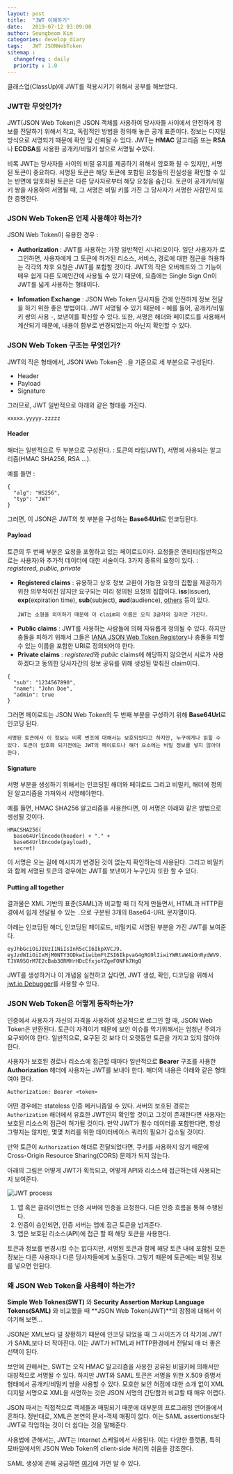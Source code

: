 ```yaml
---
layout: post
title:  "JWT 이해하기"
date:   2019-07-12 03:09:00
author: Seungbeom Kim
categories: develop_diary
tags:	JWT JSONWebToken
sitemap :
  changefreq : daily
  priority : 1.0
---
```


클래스업(ClassUp)에 JWT를 적용시키기 위해서 공부를 해보았다.

### JWT란 무엇인가?

JWT(JSON Web Token)은 JSON 객체를 사용하여 당사자들 사이에서 안전하게 정보를 전달하기 위해서 작고, 독립적인 방법을 정의해 놓은 공개 표준이다. 정보는 디지털 방식으로 서명되기 때문에 확인 및 신뢰될 수 있다. JWT는 **HMAC** 알고리즘 또는 **RSA**나 **ECDSA**를 사용한 공개키/비밀키 쌍으로 서명될 수있다.

비록 JWT는 당사자들 사이의 비밀 유지를 제공하기 위해서 암호화 될 수 있지만, 서명된 토큰이 중요하다. 서명된 토큰은 해당 토큰에 포함된 요청들의 진실성을 확인할 수 있는 반면에 암호화된 토큰은 다른 당사자로부터 해당 요청을 숨긴다. 토큰이 공개키/비밀키 쌍을 사용하여 서명될 때, 그 서명은 비밀 키를 가진 그 당사자가 서명한 사람인지 또한 증명한다.

### JSON Web Token은 언제 사용해야 하는가?

JSON Web Token이 유용한 경우 :

- **Authorization** : JWT를 사용하는 가장 일반적인 시나리오이다. 일단 사용자가 로그인하면, 사용자에게 그 토큰에 허가된 리소스, 서비스, 경로에 대한 접근을 허용하는 각각의 차후 요청은 JWT를 포함할 것이다.
JWT의 작은 오버헤드와 그 기능이 매우 쉽게 다른 도메인간에 사용될 수 있기 때문에, 요즘에는 Single Sign On이 JWT를 넓게 사용하는 형태이다.

- **Infomation Exchange** : JSON Web Token 당사자들 간에 안전하게 정보 전달을 하기 위한 좋은 방법이다. JWT 서명될 수 있기 때문에 - 예를 들어, 공개키/비밀키 쌍의 사용 -, 보낸이를 확신할 수 있다. 또한, 서명은 해더와 페이로드를 사용해서 계산되기 때문에, 내용이 함부로 변경되었는지 아닌지 확인할 수 있다.

### JSON Web Token 구조는 무엇인가?

JWT의 작은 형태에서, JSON Web Token은 `.`을 기준으로 세 부분으로 구성된다.

- Header
- Payload
- Signature

그러므로, JWT 일반적으로 아래와 같은 형태를 가진다.

```
xxxxx.yyyyy.zzzzz
```

#### Header

해더는 일반적으로 두 부분으로 구성된다. : 토큰의 타입(JWT), 서명에 사용되는 알고리즘(HMAC SHA256, RSA ...).

예를 들면 :

```
{
  "alg": "HS256",
  "typ": "JWT"
}
```

그러면, 이 JSON은 JWT의 첫 부분을 구성하는 **Base64Url**로 인코딩된다.

#### Payload

토큰의 두 번째 부분은 요청을 포함하고 있는 페이로드이다. 요청들은 엔티티(일반적으로는 사용자)와 추가적 데이터에 대한 서술이다. 3가지 종류의 요청이 있다. : *registered, public, private*

- **Registered claims** : 유용하고 상호 정보 교환이 가능한 요청의 집합을 제공하기 위한 의무적이진 않지만 요구되는 미리 정의된 요청의 집합이다.
**iss**(issuer), **exp**(expiration time), **sub**(subject), **aud**(audience), [others](https://tools.ietf.org/html/rfc7519#section-4.1) 등이 있다.
    ```
    JWT는 소형을 의미하기 때문에 이 claim의 이름은 오직 3글자의 길이만 가진다.
    ```
- **Public claims** : JWT를 사용하는 사람들에 의해 자유롭게 정의될 수 있다. 하지만 충돌을 피하기 위해서 그들은 [IANA JSON Web Token Registory](https://www.iana.org/assignments/jwt/jwt.xhtml)나 충돌을 피할 수 있는 이름을 포함한 URI로 정의되어야 한다.
- **Private claims** : *registered*와 *public* claims에 해당하지 않으면서 서로가 사용하겠다고 동의한 당사자간의 정보 공유를 위해 생성된 맞춰진 claim이다.

```
{
  "sub": "1234567890",
  "name": "John Doe",
  "admin": true
}
```

그러면 페이로드는 JSON Web Token의 두 번째 부분을 구성하기 위해 **Base64Url**로 인코딩 된다.

```
서명된 토큰에서 이 정보는 비록 변조에 대해서는 보호되었다고 하지만, 누구에게나 읽힐 수 있다. 토큰이 암호화 되기전에는 JWT의 페이로드나 해더 요소에는 비밀 정보를 넣지 않아야 한다.
```

#### Signature

서명 부분을 생성하기 위해서는 인코딩된 해더와 페이로드 그리고 비밀키, 해더에 정의된 알고리즘을 가져와서 서명해야한다.

예를 들면, HMAC SHA256 알고리즘을 사용한다면, 이 서명은 아래와 같은 방법으로 생성될 것이다.

```
HMACSHA256(
  base64UrlEncode(header) + "." +
  base64UrlEncode(payload),
  secret)
```

이 서명은 오는 길에 메시지가 변경된 것이 없는지 확인하는데 사용된다. 그리고 비밀키와 함께 서명된 토큰의 경우에는 JWT를 보낸이가 누구인지 또한 할 수 있다.

#### Putting all together

결과물은 XML 기반의 표준(SAML)과 비교할 때 더 작게 만들면서, HTML과 HTTP환경에서 쉽게 전달될 수 있는 `.`으로 구분된 3개의 Base64-URL 문자열이다.

아래는 인코딩된 해더, 인코딩된 페이로드, 비밀키로 서명된 부분을 가진 JWT를 보여준다.

```
eyJhbGciOiJIUzI1NiIsInR5cCI6IkpXVCJ9.
eyJzdWIiOiIxMjM0NTY3ODkwIiwibmFtZSI6IkpvaG4gRG9lIiwiYWRtaW4iOnRydWV9.
TJVA95OrM7E2cBab30RMHrHDcEfxjoYZgeFONFh7HgQ
```

JWT를 생성하거나 이 개념을 실천하고 싶다면, JWT 생성, 확인, 디코딩을 위해서 [jwt.io Debugger](https://jwt.io/)를 사용할 수 있다.

### JSON Web Token은 어떻게 동작하는가?

인증에서 사용자가 자신의 자격을 사용하여 성공적으로 로그인 할 때, JSON Web Token은 반환된다. 토큰이 자격이기 때문에 보안 이슈를 막기위해서는 엄청난 주의가 요구되어야 한다. 일반적으로, 요구된 것 보다 더 오랫동안 토큰을 가지고 있지 않아야 한다.

사용자가 보호된 경로나 리소스에 접근할 때마다 일반적으로 **Bearer** 구조를 사용한 **Authorization** 해더에 사용자는 JWT를 보내야 한다.
해더의 내용은 아래와 같은 형태여야 한다.

```
Authorization: Bearer <token>
```

어떤 경우에는 stateless 인증 메커니즘일 수 있다. 서버의 보호된 경로는 `Authorization` 해더에서 유효한 JWT인지 확인할 것이고 그것이 존재한다면 사용자는 보호된 리소스의 접근이 허가될 것이다. 만약 JWT가 필수 데이터를 포함한다면, 항상 그렇지는 않지만, 몇몇 처리를 위한 데이터베이스 쿼리의 필요가 감소될 것이다.

만약 토큰이 `Authorization` 해더로 전달되었다면, 쿠키를 사용하지 않기 때문에 Cross-Origin Resource Sharing(CORS) 문제가 되지 않는다.

아래의 그림은 어떻게 JWT가 획득되고, 어떻게 API와 리소스에 접근하는데 사용되는지 보여준다.

<img src="{{ site.baseurl }}/assets/develop_diary/JWT_1.png" title="JWT process" class="post-image">

1. 앱 혹은 클라이언트는 인증 서버에 인증을 요청한다. 다른 인증 흐름을 통해 수행된다.
2. 인증이 승인되면, 인증 서버는 앱에 접근 토큰을 넘겨준다.
3. 앱은 보호된 리소스(API)에 접근 할 때 해당 토큰을 사용한다.

토큰과 정보를 변경시킬 수는 없다지만, 서명된 토큰과 함께 해당 토큰 내에 포함된 모든 정보는 다른 사용자나 다른 당사자들에게 노출된다. 그렇기 때문에 토큰에는 비밀 정보를 넣으면 안된다.

### 왜 JSON Web Token을 사용해야 하는가?

**Simple Web Toknes(SWT)** 와 **Security Assertion Markup Language Tokens(SAML)** 와 비교했을 때 **JSON Web Token(JWT)**의 장점에 대해서 이야기해 보면...

JSON은 XML보다 덜 장황하기 때문에 인코딩 되었을 때 그 사이즈가 더 작기에 JWT가 SAML보다 더 작아진다. 이는 JWT가 HTML과 HTTP환경에서 전달되 때 더 좋은 선택이 된다.

보안에 관해서는, SWT는 오직 HMAC 알고리즘을 사용한 공유된 비밀키에 의해서만 대칭적으로 서명될 수 있다. 하지만 JWT와 SAML 토큰은 서명을 위한 X.509 증명서 형태에서 공개키/비밀키 쌍을 사용할 수 있다. 모호한 보안 허점에 대한 소개 없이 XML 디지털 서명으로
XML을 서명하는 것은 JSON 서명의 간단함과 비교할 때 매우 어렵다.

JSON 파서는 직접적으로 객체들과 매핑되기 때문에 대부분의 프로그래밍 언어들에서 흔하다. 정반대로, XML은 본연의 문서-객체 매핑이 없다. 이는 SAML assertions보다 JWT로 작업하는 것이 더 쉽다는 것을 말해준다.

사용법에 관해서는, JWT는 Internet 스케일에서 사용된다. 이는 다양한 플랫폼, 특히 모바일에서의 JSON Web Token의 client-side 처리의 쉬움을 강조한다.

SAML 생성에 관해 궁금하면 [여기](http://samltool.io/)에 가면 알 수 있다.
